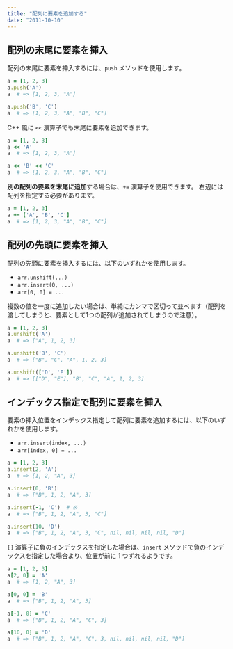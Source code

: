 ```yaml
---
title: "配列に要素を追加する"
date: "2011-10-10"
---
```


配列の末尾に要素を挿入
----

配列の末尾に要素を挿入するには、`push` メソッドを使用します。

```ruby
a = [1, 2, 3]
a.push('A')
a  # => [1, 2, 3, "A"]

a.push('B', 'C')
a  # => [1, 2, 3, "A", "B", "C"]
```

C++ 風に `<<` 演算子でも末尾に要素を追加できます。

```ruby
a = [1, 2, 3]
a << 'A'
a  # => [1, 2, 3, "A"]

a << 'B' << 'C'
a  # => [1, 2, 3, "A", "B", "C"]
```

**別の配列の要素を末尾に追加**する場合は、`+=` 演算子を使用できます。
右辺には配列を指定する必要があります。

```ruby
a = [1, 2, 3]
a += ['A', 'B', 'C']
a  # => [1, 2, 3, "A", "B", "C"]
```


配列の先頭に要素を挿入
----

配列の先頭に要素を挿入するには、以下のいずれかを使用します。

* `arr.unshift(...)`
* `arr.insert(0, ...)`
* `arr[0, 0] = ...`

複数の値を一度に追加したい場合は、単純にカンマで区切って並べます（配列を渡してしまうと、要素として1つの配列が追加されてしまうので注意）。

```ruby
a = [1, 2, 3]
a.unshift('A')
a  # => ["A", 1, 2, 3]

a.unshift('B', 'C')
a  # => ["B", "C", "A", 1, 2, 3]

a.unshift(['D', 'E'])
a  # => [["D", "E"], "B", "C", "A", 1, 2, 3]
```


インデックス指定で配列に要素を挿入
----

要素の挿入位置をインデックス指定して配列に要素を追加するには、以下のいずれかを使用します。

* `arr.insert(index, ...)`
* `arr[index, 0] = ...`

```ruby
a = [1, 2, 3]
a.insert(2, 'A')
a  # => [1, 2, "A", 3]

a.insert(0, 'B')
a  # => ["B", 1, 2, "A", 3]

a.insert(-1, 'C')  # ※
a  # => ["B", 1, 2, "A", 3, "C"]

a.insert(10, 'D')
a  # => ["B", 1, 2, "A", 3, "C", nil, nil, nil, nil, "D"]
```

`[]` 演算子に負のインデックスを指定した場合は、`insert` メソッドで負のインデックスを指定した場合より、位置が前に 1 つずれるようです。

```ruby
a = [1, 2, 3]
a[2, 0] = 'A'
a  # => [1, 2, "A", 3]

a[0, 0] = 'B'
a  # => ["B", 1, 2, "A", 3]

a[-1, 0] = 'C'
a  # => ["B", 1, 2, "A", "C", 3]

a[10, 0] = 'D'
a  # => ["B", 1, 2, "A", "C", 3, nil, nil, nil, nil, "D"]
```


